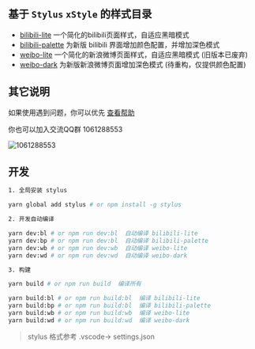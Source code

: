 ## 基于 `Stylus` `xStyle` 的样式目录

- [bilibili-lite](bilibili-lite/README.md) 一个简化的bilibili页面样式，自适应黑暗模式
- [bilibili-palette](bilibili-palette/README.md) 为新版 bilibili 界面增加颜色配置，并增加深色模式
- [weibo-lite](weibo-lite/README.md) 一个简化的新浪微博页面样式，自适应黑暗模式 (旧版本已废弃)
- [weibo-dark](weibo-dark/README.md) 为新版新浪微博页面增加深色模式 (待重构，仅提供颜色配置)

## 其它说明

如果使用遇到问题，你可以优先 [查看帮助](./help.md)

你也可以加入交流QQ群 1061288553

![1061288553](https://i.loli.net/2020/03/28/agCTnyh2ZRDsQm3.jpg)

## 开发

``` sh
1. 全局安装 stylus

yarn global add stylus # or npm install -g stylus

2. 开发自动编译

yarn dev:bl # or npm run dev:bl  自动编译 bilibili-lite
yarn dev:bp # or npm run dev:bl  自动编译 bilibili-palette
yarn dev:wb # or npm run dev:wb  自动编译 weibo-lite
yarn dev:wd # or npm run dev:wd  自动编译 weibo-dark

3. 构建

yarn build # or npm run build  编译所有

yarn build:bl # or npm run build:bl  编译 bilibili-lite
yarn build:bp # or npm run build:bl  编译 bilibili-palette
yarn build:wb # or npm run build:wb  编译 weibo-lite
yarn build:wd # or npm run build:wd  编译 weibo-dark
```

> stylus 格式参考 .vscode-> settings.json
